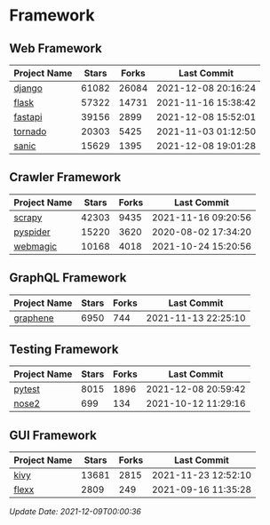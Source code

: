 # Framework

## Web Framework
| Project Name | Stars | Forks | Last Commit |
| ------------ | ----- | ----- | ----------- |
| [django](https://github.com/django/django) | 61082 | 26084 | 2021-12-08 20:16:24 |
| [flask](https://github.com/pallets/flask) | 57322 | 14731 | 2021-11-16 15:38:42 |
| [fastapi](https://github.com/tiangolo/fastapi) | 39156 | 2899 | 2021-12-08 15:52:01 |
| [tornado](https://github.com/tornadoweb/tornado) | 20303 | 5425 | 2021-11-03 01:12:50 |
| [sanic](https://github.com/sanic-org/sanic) | 15629 | 1395 | 2021-12-08 19:01:28 |

## Crawler Framework
| Project Name | Stars | Forks | Last Commit |
| ------------ | ----- | ----- | ----------- |
| [scrapy](https://github.com/scrapy/scrapy) | 42303 | 9435 | 2021-11-16 09:20:56 |
| [pyspider](https://github.com/binux/pyspider) | 15220 | 3620 | 2020-08-02 17:34:20 |
| [webmagic](https://github.com/code4craft/webmagic) | 10168 | 4018 | 2021-10-24 15:20:56 |

## GraphQL Framework
| Project Name | Stars | Forks | Last Commit |
| ------------ | ----- | ----- | ----------- |
| [graphene](https://github.com/graphql-python/graphene) | 6950 | 744 | 2021-11-13 22:25:10 |

## Testing Framework
| Project Name | Stars | Forks | Last Commit |
| ------------ | ----- | ----- | ----------- |
| [pytest](https://github.com/pytest-dev/pytest) | 8015 | 1896 | 2021-12-08 20:59:42 |
| [nose2](https://github.com/nose-devs/nose2) | 699 | 134 | 2021-10-12 11:29:16 |

## GUI Framework
| Project Name | Stars | Forks | Last Commit |
| ------------ | ----- | ----- | ----------- |
| [kivy](https://github.com/kivy/kivy) | 13681 | 2815 | 2021-11-23 12:52:10 |
| [flexx](https://github.com/flexxui/flexx) | 2809 | 249 | 2021-09-16 11:35:28 |

*Update Date: 2021-12-09T00:00:36*